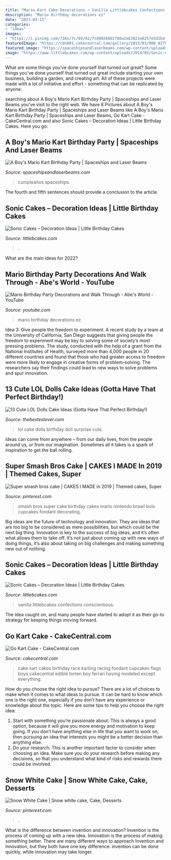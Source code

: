 ```yaml
---
title: "Mario Kart Cake Decorations ~ Vanilla Littlebcakes Confections Conscientious"
description: "Mario birthday decorations ez"
date: "2023-03-11"
categories:
- "ideas"
images:
- "https://i.pinimg.com/736x/7c/89/02/7c89026662f80a2eb3821e0257e5d2b4--super-smash-bros-cake-nintendo-party.jpg?b=t"
featuredImage: "https://cdn001.cakecentral.com/gallery/2015/03/900_827927wShO_go-kart-cake.jpg"
featured_image: "https://spaceshipsandlaserbeams.com/wp-content/uploads/2015/09/boys-mario-kart-birthday-party-ideas.jpg"
image: "https://www.littlebcakes.com/wp-content/uploads/2014/05/Sonic-Cakes-Photos.jpg"
---
```



What are some things you’ve done yourself that turned out great?
Some things you've done yourself that turned out great include starting your own business, building a garden, and creating art. All of these projects were made with a lot of initiative and effort - something that can be replicated by anyone.

	

		
searching about A Boy&#039;s Mario Kart Birthday Party | Spaceships and Laser Beams you've visit to the right web. We have 8 Pictures about A Boy&#039;s Mario Kart Birthday Party | Spaceships and Laser Beams like A Boy&#039;s Mario Kart Birthday Party | Spaceships and Laser Beams, Go Kart Cake - CakeCentral.com and also Sonic Cakes – Decoration Ideas | Little Birthday Cakes. Here you go:
		
    
## A Boy&#039;s Mario Kart Birthday Party | Spaceships And Laser Beams

<img loading=lazy src="https://spaceshipsandlaserbeams.com/wp-content/uploads/2015/09/boys-mario-kart-birthday-party-ideas.jpg" onerror="this.onerror=null;this.src='https://tse1.mm.bing.net/th?id=OIP.LYsGSJ-gRnY-gSD1yrcnkAHaLH&amp;pid=15.1';" alt="A Boy&#039;s Mario Kart Birthday Party | Spaceships and Laser Beams">

_Source: spaceshipsandlaserbeams.com_

>cumpleaños spaceships. 

	

The fourth and fifth sentences should provide a conclusion to the article.

    
## Sonic Cakes – Decoration Ideas | Little Birthday Cakes

<img loading=lazy src="https://www.littlebcakes.com/wp-content/uploads/2014/05/Sonic-The-Hedgehog-Birthday-Cake.jpg" onerror="this.onerror=null;this.src='https://tse3.mm.bing.net/th?id=OIP.3Sy68UgKiYQK4UEI0LJdSwHaGf&amp;pid=15.1';" alt="Sonic Cakes – Decoration Ideas | Little Birthday Cakes">

_Source: littlebcakes.com_

>. 

	

What are the main ideas for 2022?
 

    
## Mario Birthday Party Decorations And Walk Through - Abe&#039;s World - YouTube

<img loading=lazy src="http://i.ytimg.com/vi/Ez-CshRatWw/maxresdefault.jpg" onerror="this.onerror=null;this.src='https://tse3.mm.bing.net/th?id=OIP.-2P7UilcuH-Z3t4IyCcjcgHaEK&amp;pid=15.1';" alt="Mario Birthday Party Decorations and Walk Through - Abe&#039;s World - YouTube">

_Source: youtube.com_

>mario birthday decorations ez. 

	

Idea 3: Give people the freedom to experiment.
A recent study by a team at the University of California, San Diego suggests that giving people the freedom to experiment may be key to solving some of society’s most pressing problems. The study, conducted with the help of a grant from the National Institutes of Health, surveyed more than 4,000 people in 20 different countries and found that those who had greater access to freedom were more likely to engage in creative forms of problem-solving. The researchers say their findings could lead to new ways to solve problems and spur innovation.

    
## 13 Cute LOL Dolls Cake Ideas (Gotta Have That Perfect Birthday!)

<img loading=lazy src="https://www.thebestestever.com/images/2020/06/lol-surprise-doll-ideas-8.jpg" onerror="this.onerror=null;this.src='https://tse4.mm.bing.net/th?id=OIP.cpSpHugt1ed6riKalhooQAHaHa&amp;pid=15.1';" alt="13 Cute LOL Dolls Cake Ideas (Gotta Have That Perfect Birthday!)">

_Source: thebestestever.com_

>lol cake dolls birthday doll surprise cute. 

	

Ideas can come from anywhere – from our daily lives, from the people around us, or from our imagination. Sometimes all it takes is a spark of inspiration to get the ball rolling.

    
## Super Smash Bros Cake | CAKES I MADE In 2019 | Themed Cakes, Super

<img loading=lazy src="https://i.pinimg.com/736x/7c/89/02/7c89026662f80a2eb3821e0257e5d2b4--super-smash-bros-cake-nintendo-party.jpg?b=t" onerror="this.onerror=null;this.src='https://tse2.mm.bing.net/th?id=OIP.590jpXpk3pgPybdGzdX9mQAAAA&amp;pid=15.1';" alt="Super smash bros cake | CAKES I MADE in 2019 | Themed cakes, Super">

_Source: pinterest.com_

>smash bros super cake birthday cakes mario nintendo brawl bolo cupcakes fondant decorating. 

	

Big ideas are the future of technology and innovation. They are ideas that are too big to be considered as mere possibilities, but which could be the next big thing. Innovation is key to the success of big ideas, and it’s often what allows them to take off. It’s not just about coming up with new ways of doing things, it’s also about taking on big challenges and making something new out of nothing.

    
## Sonic Cakes – Decoration Ideas | Little Birthday Cakes

<img loading=lazy src="https://www.littlebcakes.com/wp-content/uploads/2014/05/Sonic-Cakes-Photos.jpg" onerror="this.onerror=null;this.src='https://tse1.mm.bing.net/th?id=OIP.HFbFrbDJT_R_YKpoIxl7LgHaJ4&amp;pid=15.1';" alt="Sonic Cakes – Decoration Ideas | Little Birthday Cakes">

_Source: littlebcakes.com_

>vanilla littlebcakes confections conscientious. 

	

The idea caught on, and many people have started to adopt it as their go-to strategy for keeping things moving forward.

    
## Go Kart Cake - CakeCentral.com

<img loading=lazy src="https://cdn001.cakecentral.com/gallery/2015/03/900_827927wShO_go-kart-cake.jpg" onerror="this.onerror=null;this.src='https://tse3.mm.bing.net/th?id=OIP.N39xZFnj-XO9ARkXMiQIAQHaLI&amp;pid=15.1';" alt="Go Kart Cake - CakeCentral.com">

_Source: cakecentral.com_

>cake kart cakes birthday race karting racing fondant cupcakes flags boys cakecentral edible torten boy ferrari having modeled except everything. 

	

How do you choose the right idea to pursue?
There are a lot of choices to make when it comes to what ideas to pursue. It can be hard to know which one is the right one, especially if you don’t have any experience or knowledge about the topic. Here are some tips to help you choose the right idea: 
1. Start with something you’re passionate about: This is always a good option, because it will give you more energy and motivation to keep going. If you don’t have anything else in life that you want to work on, then pursuing an idea that interests you might be a better decision than anything else. 
2. Do your research: This is another important factor to consider when choosing an idea. Make sure you do your research before making any decisions, so that you understand what kind of risks and rewards there could be involved. 

    
## Snow White Cake | Snow White Cake, Cake, Desserts

<img loading=lazy src="https://i.pinimg.com/736x/32/e9/ad/32e9adc207dd2d27d549ece0b0413903--snow-white-cake.jpg" onerror="this.onerror=null;this.src='https://tse4.mm.bing.net/th?id=OIP.QlBm-885yDa-LYAw_N1bUAHaNK&amp;pid=15.1';" alt="Snow White Cake | Snow white cake, Cake, Desserts">

_Source: pinterest.com_

>. 

	

What is the difference between invention and innovation?
Invention is the process of coming up with a new idea. Innovation is the process of making something better. There are many different ways to approach Invention and Innovation, but they both have one key difference: invention can be done quickly, while innovation may take longer.

